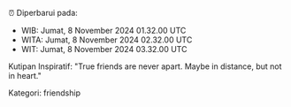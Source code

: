 ⏰ Diperbarui pada:
- WIB: Jumat, 8 November 2024 01.32.00 UTC
- WITA: Jumat, 8 November 2024 02.32.00 UTC
- WIT: Jumat, 8 November 2024 03.32.00 UTC

Kutipan Inspiratif:
"True friends are never apart. Maybe in distance, but not in heart."


Kategori: friendship


